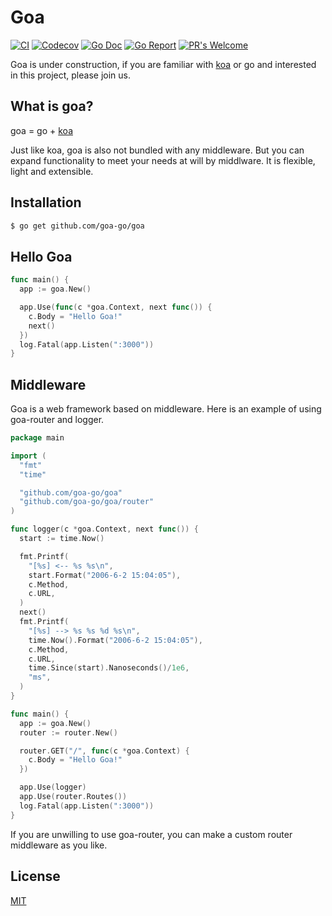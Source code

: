 # Goa

[![CI](https://img.shields.io/travis/goa-go/goa.svg?style=flat)](https://travis-ci.org/goa-go/goa)
[![Codecov](https://img.shields.io/codecov/c/github/goa-go/goa.svg?style=flat)](https://codecov.io/github/goa-go/goa?branch=master)
[![Go Doc](https://godoc.org/github.com/goa-go/goa?status.svg)](http://godoc.org/github.com/goa-go/goa)
[![Go Report](https://goreportcard.com/badge/github.com/goa-go/goa)](https://goreportcard.com/report/github.com/goa-go/goa)
[![PR's Welcome](https://img.shields.io/badge/PRs-welcome-brightgreen.svg?style=flat)](https://github.com/goa-go/goa/pull/new)

Goa is under construction, if you are familiar with [koa](https://github.com/koajs/koa) or go and interested in this project, please join us.

## What is goa?
goa = go + [koa](https://github.com/koajs/koa)

Just like koa, goa is also not bundled with any middleware. But you can expand functionality to meet your needs at will by middlware. It is flexible, light and extensible.

## Installation

```bash
$ go get github.com/goa-go/goa
```

##  Hello Goa

```go
func main() {
  app := goa.New()

  app.Use(func(c *goa.Context, next func()) {
    c.Body = "Hello Goa!"
    next()
  })
  log.Fatal(app.Listen(":3000"))
}
```

## Middleware

Goa is a web framework based on middleware.
Here is an example of using goa-router and logger.
```go
package main

import (
  "fmt"
  "time"

  "github.com/goa-go/goa"
  "github.com/goa-go/goa/router"
)

func logger(c *goa.Context, next func()) {
  start := time.Now()

  fmt.Printf(
    "[%s] <-- %s %s\n",
    start.Format("2006-6-2 15:04:05"),
    c.Method,
    c.URL,
  )
  next()
  fmt.Printf(
    "[%s] --> %s %s %d %s\n",
    time.Now().Format("2006-6-2 15:04:05"),
    c.Method,
    c.URL,
    time.Since(start).Nanoseconds()/1e6,
    "ms",
  )
}

func main() {
  app := goa.New()
  router := router.New()

  router.GET("/", func(c *goa.Context) {
    c.Body = "Hello Goa!"
  })

  app.Use(logger)
  app.Use(router.Routes())
  log.Fatal(app.Listen(":3000"))
}
```

If you are unwilling to use goa-router, you can make a custom router middleware as you like.

## License

[MIT](https://github.com/goa-go/goa/blob/master/LICENSE)
